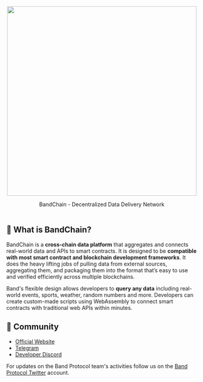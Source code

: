 <p>&nbsp;</p>
<p align="center">

<img src="bandprotocol_logo.svg" width=500>

</p>

<p align="center">
BandChain - Decentralized Data Delivery Network<br/><br/>
</p>

## 🤔 What is BandChain?

BandChain is a **cross-chain data platform** that aggregates and connects real-world data and APIs to smart contracts. It is designed to be **compatible with most smart contract and blockchain development frameworks**. It does the heavy lifting jobs of pulling data from external sources, aggregating them, and packaging them into the format that’s easy to use and verified efficiently across multiple blockchains.

Band's flexible design allows developers to **query any data** including real-world events, sports, weather, random numbers and more. Developers can create custom-made scripts using WebAssembly to connect smart contracts with traditional web APIs within minutes.

## 💬 Community

- [Official Website](https://bandprotocol.com)
- [Telegram](https://t.me/bandprotocol)
- [Developer Discord](https://discord.bandprotocol.com)

For updates on the Band Protocol team's activities follow us on the [Band Protocol Twitter](https://twitter.com/bandprotocol) account.
